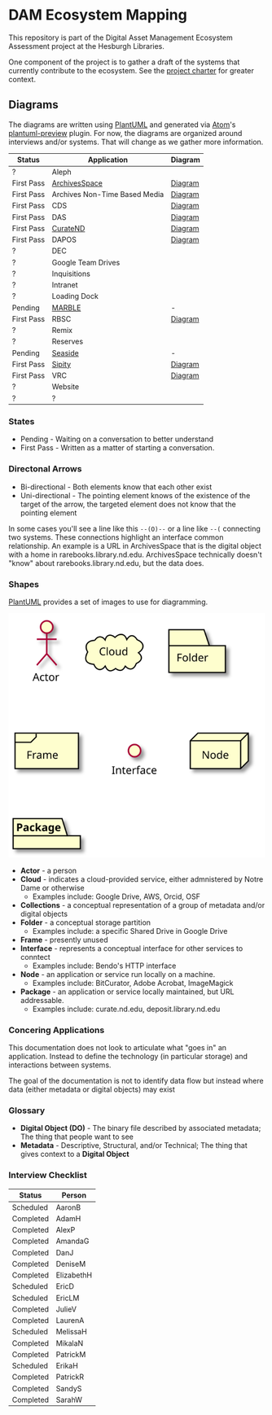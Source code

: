 # DAM Ecosystem Mapping

This repository is part of the Digital Asset Management Ecosystem Assessment project at the Hesburgh Libraries.

One component of the project is to gather a draft of the systems that currently contribute to the ecosystem. See the [project charter](https://docs.google.com/document/d/1Pw-cuIuwyovFWQ23uH896Hr0iefDRb7YE78aUl4h_wU/edit?usp=drive_web&ouid=103549390016362126215) for greater context.

## Diagrams

The diagrams are written using [PlantUML](http://plantuml.com) and generated via [Atom](https://atom.io)'s [plantuml-preview](https://github.com/peele/plantuml-preview) plugin. For now, the diagrams are organized around interviews and/or systems. That will change as we gather more information.

Status | Application | Diagram
-|-|-
? | Aleph   |
First Pass | [ArchivesSpace](http://archivesspace.library.nd.edu) | [Diagram](./plantuml/archivesspace.svg)
First Pass  | Archives Non-Time Based Media  | [Diagram](./plantuml/archives-non-time-based-media.svg)
First Pass  | CDS   | [Diagram](./plantuml/cds.svg)
First Pass | DAS   | [Diagram](./plantuml/das.svg)
First Pass | [CurateND](https://curate.nd.edu) | [Diagram](./plantuml/curate_nd.svg)
First Pass | DAPOS | [Diagram](./plantuml/dapos.svg)
? | DEC   |
? | Google Team Drives   |
? | Inquisitions   |
? | Intranet   |
? | Loading Dock   |
Pending | [MARBLE](https://marble.library.nd.edu) | -
First Pass | RBSC   | [Diagram](./plantuml/rbsc.svg)
? | Remix   |
? | Reserves |
Pending | [Seaside](https://seaside.library.nd.edu) | -
First Pass | [Sipity](https://deposit.library.nd.edu) | [Diagram](./plantuml/sipity.svg)
First Pass | VRC   | [Diagram](./plantuml/vrc.svg)
? | Website   |
? | ?   |   |

### States

* Pending - Waiting on a conversation to better understand
* First Pass - Written as a matter of starting a conversation.

### Directonal Arrows

* Bi-directional - Both elements know that each other exist
* Uni-directional - The pointing element knows of the existence of the target of the arrow, the targeted element does not know that the pointing element

In some cases you'll see a line like this `--(O)--` or a line like `--(` connecting two systems. These connections highlight an interface common relationship. An example is a URL in ArchivesSpace that is the digital object with a home in rarebooks.library.nd.edu. ArchivesSpace technically doesn't "know" about rarebooks.library.nd.edu, but the data does.

### Shapes

[PlantUML](http://plantuml.com) provides a set of images to use for diagramming.

![Image legend (see below for descriptions and usage)](./images/icons.svg)

* **Actor** - a person
* **Cloud** - indicates a cloud-provided service, either admnistered by Notre Dame or otherwise
  - Examples include: Google Drive, AWS, Orcid, OSF
* **Collections** - a conceptual representation of a group of metadata and/or digital objects
* **Folder** - a conceptual storage partition
  - Examples include: a specific Shared Drive in Google Drive
* **Frame** - presently unused
* **Interface** - represents a conceptual interface for other services to conntect
  - Examples include: Bendo's HTTP interface
* **Node** - an application or service run locally on a machine.
  - Examples include: BitCurator, Adobe Acrobat, ImageMagick
* **Package** - an application or service locally maintained, but URL addressable.
  - Examples include: curate.nd.edu, deposit.library.nd.edu

### Concering Applications

This documentation does not look to articulate what "goes in" an application. Instead to define the technology (in particular storage) and interactions between systems.

The goal of the documentation is not to identify data flow but instead where data (either metadata or digital objects) may exist

### Glossary

* **Digital Object (DO)** - The binary file described by associated metadata; The thing that people want to see
* **Metadata** - Descriptive, Structural, and/or Technical; The thing that gives context to a **Digital Object**

### Interview Checklist

Status    | Person
----------|-----------
Scheduled | AaronB
Completed | AdamH
Completed | AlexP
Completed | AmandaG
Completed | DanJ
Completed | DeniseM
Completed | ElizabethH
Scheduled | EricD
Scheduled | EricLM
Completed | JulieV
Completed | LaurenA
Scheduled | MelissaH
Completed | MikalaN
Completed | PatrickM
Scheduled | ErikaH
Completed | PatrickR
Completed | SandyS
Completed | SarahW

